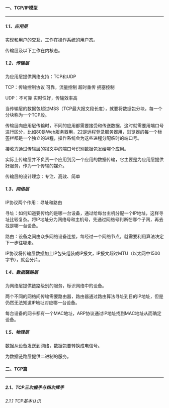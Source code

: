 #### 一、TCP/IP模型

---

##### 1.1、应用层

实现和用户的交互，工作在操作系统的用户态。

传输层及以下工作在内核态。

##### 1.2、传输层

为应用层提供网络支持：TCP和UDP

TCP：传输控制协议 可靠，流量控制 超时重传 拥塞控制

UDP：不可靠 实时性好，传输效率高

当传输层的数据包超过MSS（TCP最大报文段长度），就要将数据包分块，每一个分块称为一个TCP段。

传输层向应用层传输时，不同的应用都需要接受和传送数据，这时就需要用端口号进行区分，比如80是Web服务器用，22是远程登录服务器用，浏览器的每一个标签栏都是一个独立的进程，操作系统会为这些进程分配临时的端口号。

接收方通过传输层的报文中的端口号识别数据包发给哪个应用。

实际上传输层并不负责一个应用到另一个应用的数据传输，它主要是为应用层提供好服务，作为一个传输的媒介。

传输层的设计理念：专注、高效、简单

##### 1.3、网络层

IP协议两个作用：寻址和路由

寻址：如何知道要传给的是哪一台设备，通过给每台主机分配一个IP地址，这样寻址比较复杂。将IP地址分为网络号和主机号，先通过网络号判断在哪个子网，再去找是哪一台设备。

路由：设备之间由众多网络设备连接，每经过一个网络节点，就需要利用算法决定下一步往哪走。

IP协议将传输层数据加上IP包头组装成IP报文，IP报文超过MTU（以太网中1500字节），就会分片。

##### 1.4、数据链路层

为网络层提供链路级别的服务，标识网络中的设备。

两个不同的网络间传输需要路由器，路由器通过路由算法寻址到目的IP地址，但是仍然无法知道IP地址对应哪一台设备。

每台设备的网卡都有一个MAC地址，ARP协议通过IP地址找到MAC地址从而确定设备。

##### 1.5、物理层

数据从设备发送到网络，数据包要转换成电信号。

为数据链路层提供二进制的服务。

#### 二、TCP篇

---

##### 2.1、TCP三次握手与四次挥手

###### 2.1.1 TCP基本认识



